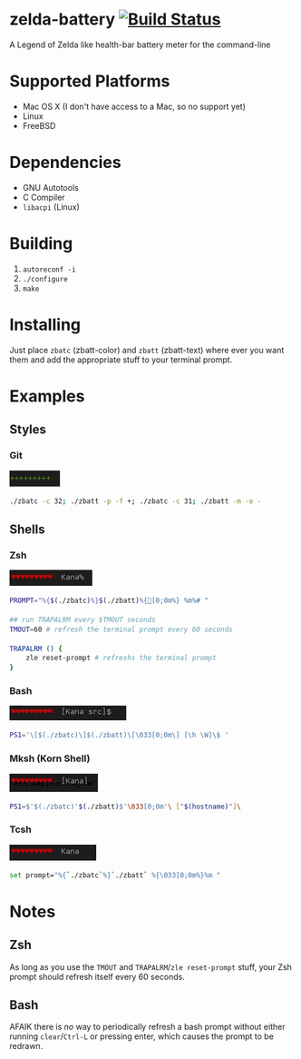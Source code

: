 zelda-battery [![Build Status](https://travis-ci.org/amagura/zelda-battery.svg?branch=master)](https://travis-ci.org/amagura/zelda-battery)
=============

A Legend of Zelda like health-bar battery meter for the command-line


# Supported Platforms

* Mac OS X (I don't have access to a Mac, so no support yet)
* Linux
* FreeBSD

# Dependencies
* GNU Autotools
* C Compiler
* `libacpi` (Linux)

# Building
1. `autoreconf -i`
2. `./configure`
3. `make`

# Installing
Just place `zbatc` (zbatt-color) and `zbatt` (zbatt-text) where ever you want them and add the appropriate stuff to your terminal prompt.



# Examples

## Styles
### Git
![example of the git style](/example/git.jpg)
```bash
./zbatc -c 32; ./zbatt -p -f +; ./zbatc -c 31; ./zbatt -m -e -
```


## Shells

### Zsh
![example showing zelda-battery in a Zsh prompt](/example/zsh.jpg)
```bash
PROMPT="%{$(./zbatc)%}$(./zbatt)%{[0;0m%} %m%# "

## run TRAPALRM every $TMOUT seconds
TMOUT=60 # refresh the terminal prompt every 60 seconds

TRAPALRM () {
    zle reset-prompt # refreshs the terminal prompt
}
```


### Bash
![example showing zelda-battery in a Bash prompt](/example/bash.jpg)
```bash
PS1='\[$(./zbatc)\]$(./zbatt)\[\033[0;0m\] [\h \W]\$ '
```

### Mksh (Korn Shell)
![example showing zelda-battery in a Mksh prompt](/example/mksh.jpg)
```bash
PS1=$'$(./zbatc)'$(./zbatt)$'\033[0;0m'\ ["$(hostname)"]\
```

### Tcsh
![example showing zbatt in a tcsh prompt](/example/tcsh.jpg)
```bash
set prompt="%{`./zbatc`%}`./zbatt` %{\033[0;0m%}%m "
```

# Notes

## Zsh
As long as you use the `TMOUT` and `TRAPALRM`/`zle reset-prompt` stuff, your Zsh prompt should refresh itself every 60 seconds.

## Bash
AFAIK there is _no_ way to periodically refresh a bash prompt without either running `clear`/`Ctrl-L` or pressing enter, which causes the prompt to be redrawn.
